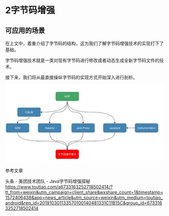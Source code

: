 # 2字节码增强

## 可应用的场景

在上文中，着重介绍了字节码的结构，这为我们了解字节码增强技术的实现打下了基础。

字节码增强技术就是一类对现有字节码进行修改或者动态生成全新字节码文件的技术。

接下来，我们将从最直接操纵字节码的实现方式开始深入进行剖析。

![bytecodeedit](bytecodeedit.png)

参考文章

头条 - 美团技术团队 - Java字节码增强探秘
https://www.toutiao.com/a6733163252718502414/?tt_from=weixin&utm_campaign=client_share&wxshare_count=1&timestamp=1572406438&app=news_article&utm_source=weixin&utm_medium=toutiao_android&req_id=201910301133570100140481331C11B15C&group_id=6733163252718502414
